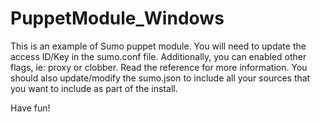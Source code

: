 # PuppetModule_Windows

This is an example of Sumo puppet module.  You will need to update the access ID/Key in the sumo.conf file.  Additionally, you can enabled other flags, ie: proxy or clobber.  Read the reference for more information.  You should also update/modify the sumo.json to include all your sources that you want to include as part of the install.

Have fun!
